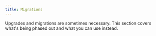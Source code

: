 ```yaml
---
title: Migrations
---
```


Upgrades and migrations are sometimes necessary. This section covers what's being phased out and what you can use instead.


<ChildTableOfContents :max="1" />

